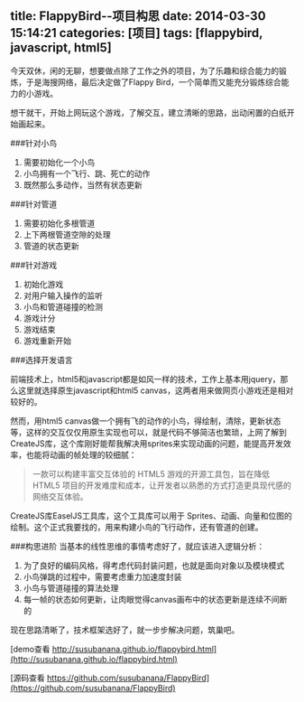 title: FlappyBird--项目构思
date: 2014-03-30 15:14:21
categories: [项目]
tags: [flappybird, javascript, html5]
---

今天双休，闲的无聊，想要做点除了工作之外的项目，为了乐趣和综合能力的锻炼，于是海搜网络，最后决定做了Flappy Bird，一个简单而又能充分锻炼综合能力的小游戏。

想干就干，开始上网玩这个游戏，了解交互，建立清晰的思路，出动闲置的白纸开始画起来。

###针对小鸟

1. 需要初始化一个小鸟
2. 小鸟拥有一个飞行、跳、死亡的动作
3. 既然那么多动作，当然有状态更新

###针对管道

1. 需要初始化多根管道
2. 上下两根管道空隙的处理
3. 管道的状态更新

<!--more-->

###针对游戏

1. 初始化游戏
2. 对用户输入操作的监听
3. 小鸟和管道碰撞的检测
4. 游戏计分
5. 游戏结束
6. 游戏重新开始

###选择开发语言

前端技术上，html5和javascript都是如风一样的技术，工作上基本用jquery，那么这里就选择原生javascript和html5 canvas，这两者用来做网页小游戏还是相对较好的。

然而，用html5 canvas做一个拥有飞的动作的小鸟，得绘制，清除，更新状态等，这样的交互仅仅用原生实现也可以，就是代码不够简洁也繁琐，上网了解到CreateJS库，这个库刚好能帮我解决用sprites来实现动画的问题，能提高开发效率，也能将动画的帧处理的较细腻：

> 一款可以构建丰富交互体验的 HTML5 游戏的开源工具包，旨在降低 HTML5 项目的开发难度和成本，让开发者以熟悉的方式打造更具现代感的网络交互体验。

CreateJS库EaselJS工具库，这个工具库可以用于 Sprites、动画、向量和位图的绘制。这个正式我要找的，用来构建小鸟的飞行动作，还有管道的创建。

###构思进阶
当基本的线性思维的事情考虑好了，就应该进入逻辑分析：

1. 为了良好的编码风格，得考虑代码封装问题，也就是面向对象以及模块模式
2. 小鸟弹跳的过程中，需要考虑重力加速度封装
3. 小鸟与管道碰撞的算法处理
4. 每一帧的状态如何更新，让肉眼觉得canvas画布中的状态更新是连续不间断的

现在思路清晰了，技术框架选好了，就一步步解决问题，筑巢吧。

[demo查看 http://susubanana.github.io/flappybird.html](http://susubanana.github.io/flappybird.html)

[源码查看 https://github.com/susubanana/FlappyBird](https://github.com/susubanana/FlappyBird)






